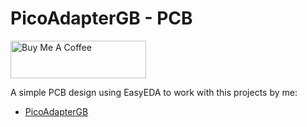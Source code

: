 # PicoAdapterGB - PCB

<a href="https://www.buymeacoffee.com/zenaro147" target="_blank"><img src="https://cdn.buymeacoffee.com/buttons/v2/default-yellow.png" alt="Buy Me A Coffee" style="height: 60px !important;width: 217px !important;" ></a>

A simple PCB design using EasyEDA to work with this projects by me:
* [PicoAdapterGB](https://github.com/zenaro147/PicoAdapterGB)
